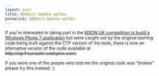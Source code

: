 ```yaml
---
layout: post
title: DDDHack Update wp7dev
permalink: DDDHack-Update-wp7dev
---
```


If you're interested in taking part in the [MSDN UK competition to build a Windows Phone 7 application](http://blog.mrlacey.co.uk/2011/02/wp7dev-dddhack-competition.html) but were caught out by the original starting code being built against the CTP version of the tools, there is now an alternative version of the code available at ~~http&#58;&#47;&#47;wp7rssreader.codeplex.com/~~.

If you were one of the people who told me the original code was "broken" please try this instead. ;)
